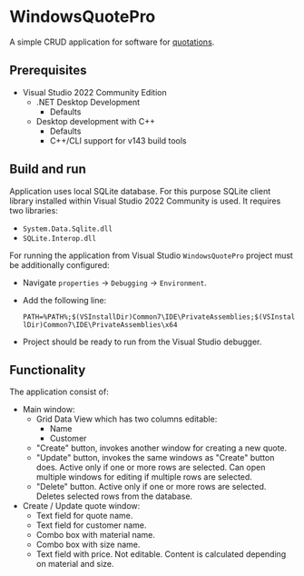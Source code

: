 # WindowsQuotePro

A simple CRUD application for software for [quotations](https://www.salesforce.com/sales/cpq/what-is-cpq/).

## Prerequisites

- Visual Studio 2022 Community Edition
    - .NET Desktop Development
        - Defaults
    - Desktop development with C++
        - Defaults
        - C++/CLI support for v143 build tools

## Build and run

Application uses local SQLite database.
For this purpose SQLite client library installed within Visual Studio 2022 Community is used. It requires two libraries:
- `System.Data.Sqlite.dll`
- `SQLite.Interop.dll`

For running the application from Visual Studio  `WindowsQuotePro` project must be additionally configured:
- Navigate `properties` -> `Debugging` -> `Environment`.
- Add the following line:

    ```PATH=%PATH%;$(VSInstallDir)Common7\IDE\PrivateAssemblies;$(VSInstallDir)Common7\IDE\PrivateAssemblies\x64```
- Project should be ready to run from the Visual Studio debugger.

## Functionality

The application consist of:
- Main window:
    - Grid Data View which has two columns editable:
        - Name
        - Customer
    - "Create" button, invokes another window for creating a new quote.
    - "Update" button, invokes the same windows as "Create" button does. Active only if one or more rows are selected. Can open multiple windows for editing if multiple rows are selected.
    - "Delete" button. Active only if one or more rows are selected. Deletes selected rows from the database.
- Create / Update quote window:
    - Text field for quote name.
    - Text field for customer name.
    - Combo box with material name.
    - Combo box with size name.
    - Text field with price. Not editable. Content is calculated depending on material and size.
